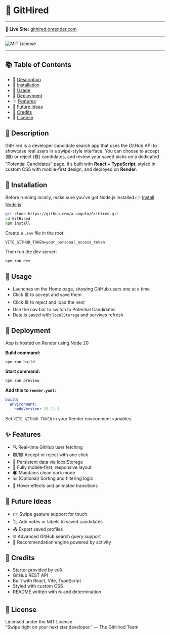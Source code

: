 # 💼 GitHired

---

🔗 **Live Site:** [githired.onrender.com](https://githired.onrender.com)  

---
![MIT License](https://img.shields.io/badge/License-MIT-yellow.svg)

---

## 📚 Table of Contents
- 📝 [Description](#-description)
- 💾 [Installation](#-installation)
- 🚀 [Usage](#-usage)
- 📡 [Deployment](#-deployment)
- ✨ [Features](#-features)
- 🧠 [Future Ideas](#-future-ideas)
- 🙌 [Credits](#-credits)
- 📄 [License](#-license)

## 📝 Description
GitHired is a developer candidate search app that uses the GitHub API to showcase real users in a swipe-style interface. You can choose to accept (🟩) or reject (🟥) candidates, and review your saved picks on a dedicated "Potential Candidates" page. It’s built with **React + TypeScript**, styled in custom CSS with mobile-first design, and deployed on **Render**.

## 💾 Installation
Before running locally, make sure you’ve got Node.js installed 👉 [Install Node.js](https://nodejs.org)

```bash
git clone https://github.com/a-angulo/GitHired.git
cd GitHired
npm install
```

Create a `.env` file in the root:

```env
VITE_GITHUB_TOKEN=your_personal_access_token
```

Then run the dev server:

```bash
npm run dev
```

## 🚀 Usage
- Launches on the Home page, showing GitHub users one at a time  
- Click 🟩 to accept and save them  
- Click 🟥 to reject and load the next  
- Use the nav bar to switch to Potential Candidates  
- Data is saved with `localStorage` and survives refresh  

## 📡 Deployment
App is hosted on Render using Node 20

**Build command:**
```bash
npm run build
```

**Start command:**
```bash
npm run preview
```

**Add this to `render.yaml`:**
```yaml
build:
  environment:
    nodeVersion: 20.11.1
```

Set `VITE_GITHUB_TOKEN` in your Render environment variables.

## ✨ Features
- 🔍 Real-time GitHub user fetching  
- 🟩/🟥 Accept or reject with one click  
- 💾 Persistent data via localStorage  
- 📱 Fully mobile-first, responsive layout  
- 🌒 Maintains clean dark mode  
- 📊 (Optional) Sorting and filtering logic  
- 🎨 Hover effects and animated transitions  

## 🧠 Future Ideas
- 👉 Swipe gesture support for touch  
- 🏷️ Add notes or labels to saved candidates  
- 📤 Export saved profiles  
- 🌐 Advanced GitHub search query support  
- 🤖 Recommendation engine powered by activity  

## 🙌 Credits
- Starter provided by edX  
- GitHub REST API  
- Built with React, Vite, TypeScript  
- Styled with custom CSS  
- README written with ☕️ and determination  

## 📄 License
Licensed under the MIT License  
“Swipe right on your next star developer.” — The GitHired Team
